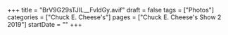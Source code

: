 +++
title = "BrV9G29sTJIL__FvldGy.avif"
draft = false
tags = ["Photos"]
categories = ["Chuck E. Cheese's"]
pages = ["Chuck E. Cheese's Show 2 2019"]
startDate = ""
+++
